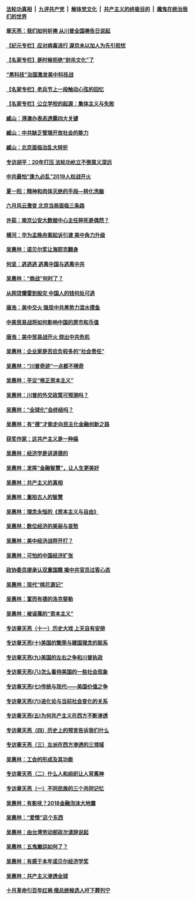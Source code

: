 

####  [法轮功真相](../../../../basic/blob/master/README.md?t=07030002) &nbsp;|&nbsp; [九评共产党](../../../../9ping.md/blob/master/README.md?t=07030002) &nbsp;|&nbsp; [解体党文化](../../../../jtdwh.md/blob/master/README.md?t=07030002)  &nbsp;|&nbsp; [共产主义的终极目的](../../../../gczydzjmd.md/blob/master/README.md?t=07030002) &nbsp;|&nbsp; [魔鬼在统治我们的世界](../../../../mgztzwmdsj.md/blob/master/README.md?t=07030002) 

#### [章天亮：我们如何祈祷 从川普全国祷告日说起](../pages/nsc423/n11944627.md?t=07030002) 

#### [【纪元专栏】应对病毒流行 渥京未以加人为先引担忧](../pages/nsc423/n11875714.md?t=07030002) 

#### [【名家专栏】是时候拒绝“封杀文化”了](../pages/nsc423/n11814093.md?t=07030002) 

#### [“黑科技”治国激发美中科技战](../pages/nsc423/n11638056.md?t=07030002) 

#### [【名家专栏】老兵节上一段触动心弦的回忆](../pages/nsc423/n11646016.md?t=07030002) 

#### [【名家专栏】公立学校的起源：集体主义与失败](../pages/nsc423/n11601833.md?t=07030002) 

#### [臧山：港澳办表态透露四大关键](../pages/nsc423/n11421628.md?t=07030002) 

#### [臧山：中共缺乏管理开放社会的能力](../pages/nsc423/n11407457.md?t=07030002) 

#### [臧山：北京面临治乱大转折](../pages/nsc423/n11406895.md?t=07030002) 

#### [专访胡平：20年打压 法轮功屹立不倒意义深远](../pages/nsc423/n11398800.md?t=07030002) 

#### [中共最怕“逢九必乱”2019人权战开火](../pages/nsc423/n11385248.md?t=07030002) 

#### [夏一阳：精神和肉体灭绝的手段—转化洗脑](../pages/nsc423/n11368250.md?t=07030002) 

#### [六月风云激变 北京当局面临三条路](../pages/nsc423/n11313668.md?t=07030002) 

#### [许茹：南京公安大数据中心主任猝死是偶然？](../pages/nsc423/n11064744.md?t=07030002) 

#### [横河：华为孟晚舟案起诉引渡 美中角力升级](../pages/nsc423/n11027230.md?t=07030002) 

#### [吴惠林：诺贝尔奖让海耶克翻身](../pages/nsc423/n10890049.md?t=07030002) 

#### [何坚：逃逃逃 逃离中国与逃离中共](../pages/nsc423/n10592891.md?t=07030002) 

#### [吴惠林：“商战”何时了？](../pages/nsc423/n10573558.md?t=07030002) 

#### [从网贷爆雷到股灾 中国人的钱何处可逃](../pages/nsc423/n10572800.md?t=07030002) 

#### [唐浩：美中交火 隐现中共黑势力混水摸鱼](../pages/nsc423/n10544040.md?t=07030002) 

#### [中美贸易战将如何影响中国的房市和币值](../pages/nsc423/n10543697.md?t=07030002) 

#### [唐浩：美中贸易战开火 烧出中共危机](../pages/nsc423/n10540126.md?t=07030002) 

#### [吴惠林：企业家是否应负较多的“社会责任”](../pages/nsc423/n10535022.md?t=07030002) 

#### [吴惠林：“川普奇迹”一点都不稀奇](../pages/nsc423/n10512808.md?t=07030002) 

#### [吴惠林：平议“修正资本主义”](../pages/nsc423/n10495724.md?t=07030002) 

#### [吴惠林：川普的外交政策可预测吗？](../pages/nsc423/n10462387.md?t=07030002) 

#### [吴惠林：“全球化”会终结吗？](../pages/nsc423/n10452838.md?t=07030002) 

#### [吴惠林：有“德”才能走向民主化金融创新之路](../pages/nsc423/n10432292.md?t=07030002) 

#### [获奖作家：这共产主义是一种癌](../pages/nsc423/n10431541.md?t=07030002) 

#### [吴惠林：经济学是讲道德的](../pages/nsc423/n10398014.md?t=07030002) 

#### [吴惠林：发挥“金融智慧”，让人生更美好](../pages/nsc423/n10375019.md?t=07030002) 

#### [吴惠林：共产主义的真相](../pages/nsc423/n10351394.md?t=07030002) 

#### [吴惠林：重拾古人的智慧](../pages/nsc423/n10337691.md?t=07030002) 

#### [吴惠林：理念永恒的《资本主义与自由》](../pages/nsc423/n10316274.md?t=07030002) 

#### [吴惠林：数位经济的美丽与哀愁](../pages/nsc423/n10292946.md?t=07030002) 

#### [吴惠林：美中经济战将开打？](../pages/nsc423/n10258825.md?t=07030002) 

#### [吴惠林：可怕的中国经济扩张](../pages/nsc423/n10219147.md?t=07030002) 

#### [政协委员提承认双重国籍 揭中共官员过客心态](../pages/nsc423/n10208809.md?t=07030002) 

#### [吴惠林：现代“桃花源记”](../pages/nsc423/n10185234.md?t=07030002) 

#### [吴惠林：富而有德的洛克斐勒](../pages/nsc423/n10142264.md?t=07030002) 

#### [吴惠林：被诬蔑的“资本主义”](../pages/nsc423/n10124816.md?t=07030002) 

#### [专访章天亮（十一）历史大戏 上天自有安排](../pages/nsc423/n10094905.md?t=07030002) 

#### [专访章天亮(十)美国的繁荣与建国理念的联系](../pages/nsc423/n10094899.md?t=07030002) 

#### [专访章天亮(九)美国的左右之争和川普执政](../pages/nsc423/n10094889.md?t=07030002) 

#### [专访章天亮(八)怎么看待美国的一些社会现象](../pages/nsc423/n10094857.md?t=07030002) 

#### [专访章天亮(七)传统与现代——美国价值之争](../pages/nsc423/n10093140.md?t=07030002) 

#### [专访章天亮(六)进化论与当前社会变化的关系](../pages/nsc423/n10092036.md?t=07030002) 

#### [专访章天亮(五)为何共产主义在西方不断渗透](../pages/nsc423/n10083620.md?t=07030002) 

#### [专访章天亮（四）历史上的预言告诉我们什么](../pages/nsc423/n10083606.md?t=07030002) 

#### [专访章天亮（三）左派在西方渗透的三领域](../pages/nsc423/n10081115.md?t=07030002) 

#### [吴惠林：工会的形成及其功能](../pages/nsc423/n10080633.md?t=07030002) 

#### [专访章天亮（二）什么人和组织让人背离神](../pages/nsc423/n10076637.md?t=07030002) 

#### [专访章天亮（一）不同民族的三个共同记忆](../pages/nsc423/n10074188.md?t=07030002) 

#### [吴惠林：有影呒？2018金融泡沫大地震](../pages/nsc423/n10040534.md?t=07030002) 

#### [吴惠林：“爱情”这个东西](../pages/nsc423/n10019423.md?t=07030002) 

#### [吴惠林：由台湾劳动部政次请辞说起](../pages/nsc423/n9979679.md?t=07030002) 

#### [吴惠林：五鬼搬运如何了？](../pages/nsc423/n9925338.md?t=07030002) 

#### [吴惠林：有感于本年诺贝尔经济学奖](../pages/nsc423/n9871883.md?t=07030002) 

#### [吴惠林：共产主义渗透全球](../pages/nsc423/n9812748.md?t=07030002) 

#### [十月革命引百年红祸 俄总统候选人吁下葬列宁](../pages/nsc423/n9810182.md?t=07030002) 

